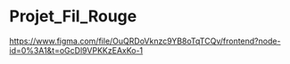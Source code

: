 # Projet_Fil_Rouge
https://www.figma.com/file/OuQRDoVknzc9YB8oTqTCQv/frontend?node-id=0%3A1&t=oGcDl9VPKKzEAxKo-1
